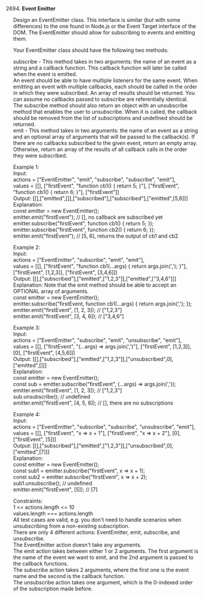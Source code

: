 2694. **Event Emitter**

Design an EventEmitter class. This interface is similar (but with some differences) to the one found in Node.js or the Event Target interface of the DOM. The EventEmitter should allow for subscribing to events and emitting them.<br>

Your EventEmitter class should have the following two methods:<br>

subscribe - This method takes in two arguments: the name of an event as a string and a callback function. This callback function will later be called when the event is emitted.<br>
An event should be able to have multiple listeners for the same event. When emitting an event with multiple callbacks, each should be called in the order in which they were subscribed. An array of results should be returned. You can assume no callbacks passed to subscribe are referentially identical.<br>
The subscribe method should also return an object with an unsubscribe method that enables the user to unsubscribe. When it is called, the callback should be removed from the list of subscriptions and undefined should be returned.<br>
emit - This method takes in two arguments: the name of an event as a string and an optional array of arguments that will be passed to the callback(s). If there are no callbacks subscribed to the given event, return an empty array. Otherwise, return an array of the results of all callback calls in the order they were subscribed.<br>
 

Example 1:<br>
Input: <br>
actions = ["EventEmitter", "emit", "subscribe", "subscribe", "emit"], <br>
values = [[], ["firstEvent", "function cb1() { return 5; }"],  ["firstEvent", "function cb1() { return 6; }"], ["firstEvent"]]<br>
Output: [[],["emitted",[]],["subscribed"],["subscribed"],["emitted",[5,6]]]<br>
Explanation: <br>
const emitter = new EventEmitter();<br>
emitter.emit("firstEvent"); // [], no callback are subscribed yet<br>
emitter.subscribe("firstEvent", function cb1() { return 5; });<br>
emitter.subscribe("firstEvent", function cb2() { return 6; });<br>
emitter.emit("firstEvent"); // [5, 6], returns the output of cb1 and cb2<br>

Example 2:<br>
Input: <br>
actions = ["EventEmitter", "subscribe", "emit", "emit"], <br>
values = [[], ["firstEvent", "function cb1(...args) { return args.join(','); }"], ["firstEvent", [1,2,3]], ["firstEvent", [3,4,6]]]<br>
Output: [[],["subscribed"],["emitted",["1,2,3"]],["emitted",["3,4,6"]]]<br>
Explanation: Note that the emit method should be able to accept an OPTIONAL array of arguments.<br>
const emitter = new EventEmitter();<br>
emitter.subscribe("firstEvent, function cb1(...args) { return args.join(','); });<br>
emitter.emit("firstEvent", [1, 2, 3]); // ["1,2,3"]<br>
emitter.emit("firstEvent", [3, 4, 6]); // ["3,4,6"]<br>

Example 3:<br>
Input: <br>
actions = ["EventEmitter", "subscribe", "emit", "unsubscribe", "emit"], <br>
values = [[], ["firstEvent", "(...args) => args.join(',')"], ["firstEvent", [1,2,3]], [0], ["firstEvent", [4,5,6]]]<br>
Output: [[],["subscribed"],["emitted",["1,2,3"]],["unsubscribed",0],["emitted",[]]]<br>
Explanation:<br>
const emitter = new EventEmitter();<br>
const sub = emitter.subscribe("firstEvent", (...args) => args.join(','));<br>
emitter.emit("firstEvent", [1, 2, 3]); // ["1,2,3"]<br>
sub.unsubscribe(); // undefined<br>
emitter.emit("firstEvent", [4, 5, 6]); // [], there are no subscriptions<br>

Example 4:<br>
Input: <br>
actions = ["EventEmitter", "subscribe", "subscribe", "unsubscribe", "emit"], <br>
values = [[], ["firstEvent", "x => x + 1"], ["firstEvent", "x => x + 2"], [0], ["firstEvent", [5]]]<br>
Output: [[],["subscribed"],["emitted",["1,2,3"]],["unsubscribed",0],["emitted",[7]]]<br>
Explanation:<br>
const emitter = new EventEmitter();<br>
const sub1 = emitter.subscribe("firstEvent", x => x + 1);<br>
const sub2 = emitter.subscribe("firstEvent", x => x + 2);<br>
sub1.unsubscribe(); // undefined<br>
emitter.emit("firstEvent", [5]); // [7]<br>

Constraints:<br>
1 <= actions.length <= 10<br>
values.length === actions.length<br>
All test cases are valid, e.g. you don't need to handle scenarios when unsubscribing from a non-existing subscription.<br>
There are only 4 different actions: EventEmitter, emit, subscribe, and unsubscribe.<br>
The EventEmitter action doesn't take any arguments.<br>
The emit action takes between either 1 or 2 arguments. The first argument is the name of the event we want to emit, and the 2nd argument is passed to the callback functions.<br>
The subscribe action takes 2 arguments, where the first one is the event name and the second is the callback function.<br>
The unsubscribe action takes one argument, which is the 0-indexed order of the subscription made before.<br>
